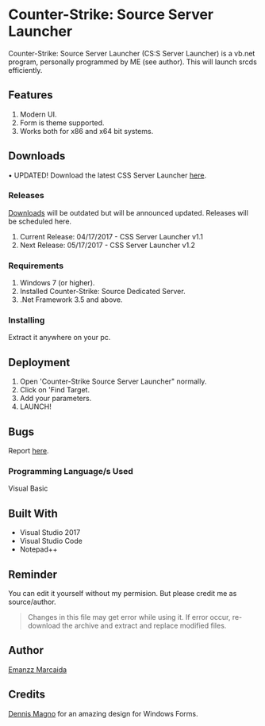 # Counter-Strike: Source Server Launcher

Counter-Strike: Source Server Launcher (CS:S Server Launcher) is a vb.net program, personally programmed by ME (see author). This will launch srcds efficiently.

## Features

1. Modern UI.
2. Form is theme supported.
3. Works both for x86 and x64 bit systems.

## Downloads

• UPDATED!
Download the latest CSS Server Launcher [here](https://github.com/EmanzzKie/Counter-Strike--Source-Server-Launcher/releases/tag/release).

### Releases

[Downloads](https://github.com/EmanzzKie/Counter-Strike--Source-Server-Launcher#downloads) will be outdated but will be announced updated. Releases will be scheduled here.

1. Current Release: 04/17/2017 - CSS Server Launcher v1.1
2. Next Release: 05/17/2017 - CSS Server Launcher v1.2

### Requirements

1. Windows 7 (or higher).
2. Installed Counter-Strike: Source Dedicated Server.
3. .Net Framework 3.5 and above.

### Installing

Extract it anywhere on your pc.

## Deployment

1. Open 'Counter-Strike Source Server Launcher" normally.
2. Click on 'Find Target.
3. Add your parameters.
4. LAUNCH!

## Bugs

Report [here](https://github.com/EmanzzKie/Counter-Strike--Source-Server-Launcher/issues).

### Programming Language/s Used

Visual Basic

## Built With

* Visual Studio 2017
* Visual Studio Code
* Notepad++

## Reminder

You can edit it yourself without my permision. But please credit me as source/author.

> Changes in this file may get error while using it. If error occur, re-download the archive and extract and replace modified files.

## Author
[Emanzz Marcaida](https://github.com/EmanzzKie)

## Credits

[Dennis Magno](https://github.com/dennismagno) for an amazing design for Windows Forms.
